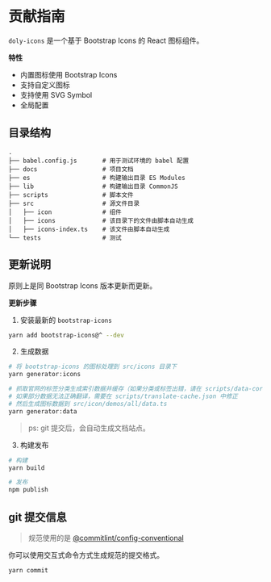 # 贡献指南

`doly-icons` 是一个基于 Bootstrap Icons 的 React 图标组件。

**特性**

- 内置图标使用 Bootstrap Icons
- 支持自定义图标
- 支持使用 SVG Symbol
- 全局配置

## 目录结构

```
.
├── babel.config.js       # 用于测试环境的 babel 配置
├── docs                  # 项目文档
├── es                    # 构建输出目录 ES Modules
├── lib                   # 构建输出目录 CommonJS
├── scripts               # 脚本文件
├── src                   # 源文件目录
│   ├── icon              # 组件
│   ├── icons             # 该目录下的文件由脚本自动生成
│   ├── icons-index.ts    # 该文件由脚本自动生成
└── tests                 # 测试
```

## 更新说明

原则上是同 Bootstrap Icons 版本更新而更新。

**更新步骤**

1. 安装最新的 `bootstrap-icons`

```bash
yarn add bootstrap-icons@^ --dev
```

2. 生成数据

```bash
# 将 bootstrap-icons 的图标处理到 src/icons 目录下
yarn generator:icons

# 抓取官网的标签分类生成索引数据并缓存（如果分类或标签出错，请在 scripts/data-correct.js 中修正）
# 如果部分数据无法正确翻译，需要在 scripts/translate-cache.json 中修正
# 然后生成图标数据到 src/icon/demos/all/data.ts
yarn generator:data
```

> ps: git 提交后，会自动生成文档站点。

3. 构建发布

```bash
# 构建
yarn build

# 发布
npm publish
```

## git 提交信息

> 规范使用的是 [@commitlint/config-conventional](https://github.com/conventional-changelog/commitlint/tree/master/@commitlint/config-conventional)

你可以使用交互式命令方式生成规范的提交格式。

```bash
yarn commit
```
